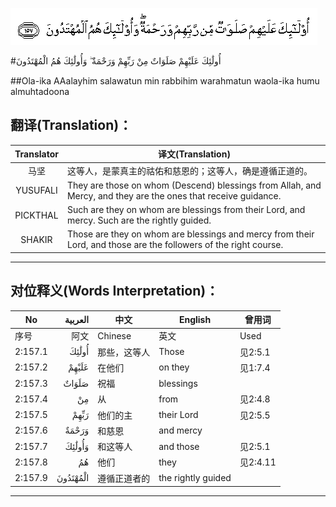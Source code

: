 ![002:157](images/002_157.gif)

#أُولَٰئِكَ عَلَيْهِمْ صَلَوَاتٌ مِنْ رَبِّهِمْ وَرَحْمَةٌ ۖ وَأُولَٰئِكَ هُمُ الْمُهْتَدُونَ 

##Ola-ika AAalayhim salawatun min rabbihim warahmatun waola-ika humu almuhtadoona 

## 翻译(Translation)：

| Translator | 译文(Translation)                                            |
| :--------: | ------------------------------------------------------------ |
|    马坚    | 这等人，是蒙真主的祜佑和慈恩的；这等人，确是遵循正道的。     |
|  YUSUFALI  | They are those on whom (Descend) blessings from Allah, and Mercy, and they are the ones that receive guidance. |
|  PICKTHAL  | Such are they on whom are blessings from their Lord, and mercy. Such are the rightly guided. |
|   SHAKIR   | Those are they on whom are blessings and mercy from their Lord, and those are the followers of the right course. |

---

## 对位释义(Words Interpretation)：

| No      |  العربية | 中文         | English            | 曾用词   |
| ------- | -------: | ------------ | ------------------ | -------- |
| 序号    |     阿文 | Chinese      | 英文               | Used     |
| 2:157.1 |    أُولَٰئِكَ | 那些，这等人 | Those              | 见2:5.1  |
| 2:157.2 |    عَلَيْهِمْ | 在他们       | on they            | 见1:7.4  |
| 2:157.3 |    صَلَوَاتٌ | 祝福         | blessings          |          |
| 2:157.4 |       مِنْ | 从           | from               | 见2:4.8  |
| 2:157.5 |     رَبِّهِمْ | 他们的主     | their Lord         | 见2:5.5  |
| 2:157.6 |    وَرَحْمَةٌ | 和慈恩       | and mercy          |          |
| 2:157.7 |   وَأُولَٰئِكَ | 和这等人     | and those          | 见2:5.1  |
| 2:157.8 |       هُمُ | 他们         | they               | 见2:4.11 |
| 2:157.9 | الْمُهْتَدُونَ | 遵循正道者的 | the rightly guided |          |

---
